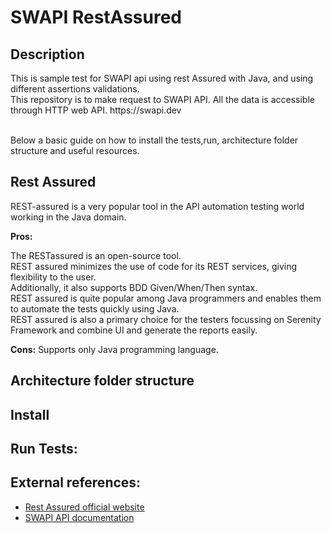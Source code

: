 # SWAPI RestAssured


<h2>Description</h2>
<p align="justified">This is sample test for SWAPI api using rest Assured with Java, and using different assertions validations. </br>This repository is to make request to SWAPI API. All the data is accessible through HTTP web API. https://swapi.dev</br></br>

Below a basic guide on how to install the tests,run, architecture folder structure and useful resources.</p>

<h2>Rest Assured</h2>
<p align="justified">REST-assured is a very popular tool in the API automation testing world working in the Java domain.</br>

<b>Pros:</b>

The RESTassured is an open-source tool.</br>
REST assured minimizes the use of code for its REST services, giving flexibility to the user.</br>
Additionally, it also supports BDD Given/When/Then syntax.</br>
REST assured is quite popular among Java programmers and enables them to automate the tests quickly using Java.</br>
REST assured is also a primary choice for the testers focussing on Serenity Framework and combine UI and generate the reports easily.</br>

<b>Cons:</b>
Supports only Java programming language.
</p>

<h2>Architecture folder structure</h2>
<ul></ul>
<h2>Install</h2>
<h2>Run Tests: </h2>

<h2>External references: </h2>
<ul>
<li><a href="https://rest-assured.io/">Rest Assured official website</a></li>  
<li><a href="https://swapi.dev/">SWAPI API documentation</a></li>  
